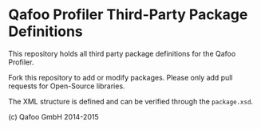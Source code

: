 # Qafoo Profiler Third-Party Package Definitions

This repository holds all third party package definitions for the Qafoo
Profiler.

Fork this repository to add or modify packages. Please only add pull requests
for Open-Source libraries.

The XML structure is defined and can be verified through the `package.xsd`.

(c) Qafoo GmbH 2014-2015
